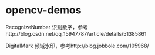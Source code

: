 # opencv-demos
RecognizeNumber 识别数字，参考http://blog.csdn.net/qq_15947787/article/details/51385861

DigitalMark 频域水印，参考http://blog.jobbole.com/105968/
